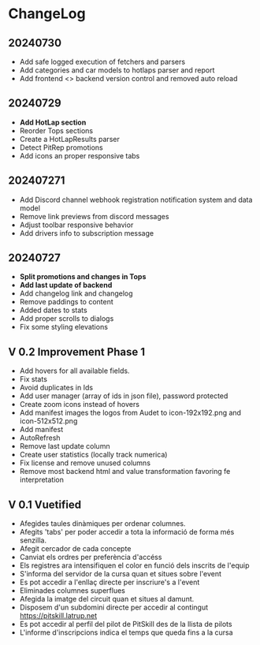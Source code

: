 # ChangeLog

## 20240730

- Add safe logged execution of fetchers and parsers
- Add categories and car models to hotlaps parser and report
- Add frontend <> backend version control and removed auto reload

## 20240729

- **Add HotLap section**
- Reorder Tops sections
- Create a HotLapResults parser
- Detect PitRep promotions
- Add icons an proper responsive tabs

## 202407271

- Add Discord channel webhook registration notification system and data model
- Remove link previews from discord messages
- Adjust toolbar responsive behavior
- Add drivers info to subscription message

## 20240727

- **Split promotions and changes in Tops**
- **Add last update of backend**
- Add changelog link and changelog
- Remove paddings to content
- Added dates to stats
- Add proper scrolls to dialogs
- Fix some styling elevations


## V 0.2 Improvement Phase 1

- Add hovers for all available fields.
- Fix stats
- Avoid duplicates in Ids
- Add user manager (array of ids in json file), password protected
- Create zoom icons instead of hovers
- Add manifest images the logos from Audet to icon-192x192.png and icon-512x512.png
- Add manifest
- AutoRefresh
- Remove last update column
- Create user statistics (locally track numerica)
- Fix license and remove unused columns
- Remove most backend html and value transformation favoring fe interpretation


## V 0.1 Vuetified

- Afegides taules dinàmiques per ordenar columnes.
- Afegits 'tabs' per poder accedir a tota la informació de forma més senzilla.
- Afegit cercador de cada concepte
- Canviat els ordres per preferència d'accéss
- Els registres ara intensifiquen el color en funció dels inscrits de l'equip
- S'informa del servidor de la cursa quan et situes sobre l'event
- Es pot accedir a l'enllaç directe per inscriure's a l'event
- Eliminades columnes superflues
- Afegida la imatge del circuit quan et situes al damunt.
- Disposem d'un subdomini directe per accedir al contingut https://pitskill.latrup.net
- Es pot accedir al perfil del pilot de PitSkill des de la llista de pilots
- L'informe d'inscripcions indica el temps que queda fins a la cursa